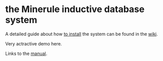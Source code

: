 # the Minerule inductive database system

A detailed guide about how [to install](https://github.com/boborbt/minerule/wiki/Installation) the system can be found in the [wiki](https://github.com/boborbt/minerule/wiki).

Very actractive demo here.

Links to the [manual](https://github.com/boborbt/minerule/wiki/Manual).
